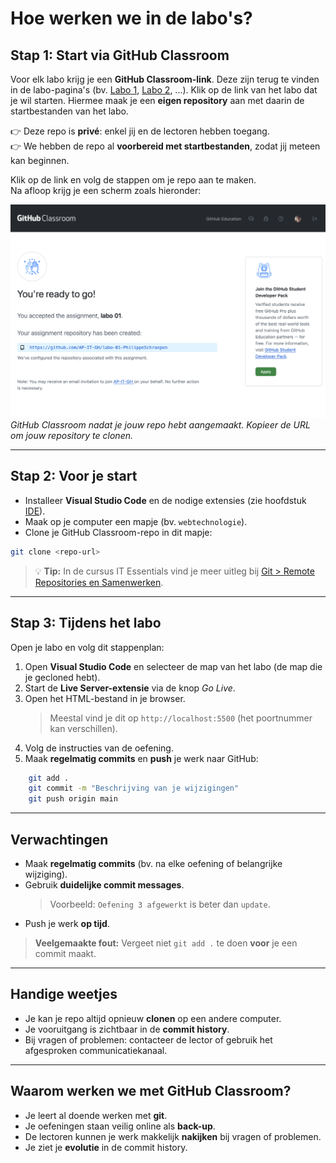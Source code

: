 # Hoe werken we in de labo's?

## Stap 1: Start via GitHub Classroom
Voor elk labo krijg je een **GitHub Classroom-link**. Deze zijn terug te vinden in de labo-pagina's (bv. [Labo 1](oefeningen/labo1/oefeningen.md), [Labo 2](oefeningen/labo2/oefeningen.md), ...).
Klik op de link van het labo dat je wil starten. Hiermee maak je een **eigen repository** aan met daarin de startbestanden van het labo.

👉 Deze repo is **privé**: enkel jij en de lectoren hebben toegang.  
👉 We hebben de repo al **voorbereid met startbestanden**, zodat jij meteen kan beginnen.

Klik op de link en volg de stappen om je repo aan te maken.  
Na afloop krijg je een scherm zoals hieronder:

![GitHub Classroom](./.gitbook/assets/gh-classroom.png)  
*GitHub Classroom nadat je jouw repo hebt aangemaakt. Kopieer de URL om jouw repository te clonen.*

---

## Stap 2: Voor je start
- Installeer **Visual Studio Code** en de nodige extensies (zie hoofdstuk [IDE](/ide.md)).
- Maak op je computer een mapje (bv. `webtechnologie`).
- Clone je GitHub Classroom-repo in dit mapje:

```bash
git clone <repo-url>
```

> 💡 **Tip:** In de cursus IT Essentials vind je meer uitleg bij [Git > Remote Repositories en Samenwerken](https://apwt.gitbook.io/it-essentials/git/collaborating).

---

## Stap 3: Tijdens het labo
Open je labo en volg dit stappenplan:

1. Open **Visual Studio Code** en selecteer de map van het labo (de map die je gecloned hebt).
2. Start de **Live Server-extensie** via de knop *Go Live*.
3. Open het HTML-bestand in je browser.
   > Meestal vind je dit op `http://localhost:5500` (het poortnummer kan verschillen).
4. Volg de instructies van de oefening.
5. Maak **regelmatig commits** en **push** je werk naar GitHub:

```bash
    git add .
    git commit -m "Beschrijving van je wijzigingen"
    git push origin main
```


---

## Verwachtingen
- Maak **regelmatig commits** (bv. na elke oefening of belangrijke wijziging).
- Gebruik **duidelijke commit messages**.
  > Voorbeeld: `Oefening 3 afgewerkt` is beter dan `update`.
- Push je werk **op tijd**.

> **Veelgemaakte fout:** Vergeet niet `git add .` te doen **voor** je een commit maakt.

---

## Handige weetjes
- Je kan je repo altijd opnieuw **clonen** op een andere computer.
- Je vooruitgang is zichtbaar in de **commit history**.
- Bij vragen of problemen: contacteer de lector of gebruik het afgesproken communicatiekanaal.

---

## Waarom werken we met GitHub Classroom?
- Je leert al doende werken met **git**.
- Je oefeningen staan veilig online als **back-up**.
- De lectoren kunnen je werk makkelijk **nakijken** bij vragen of problemen.
- Je ziet je **evolutie** in de commit history.